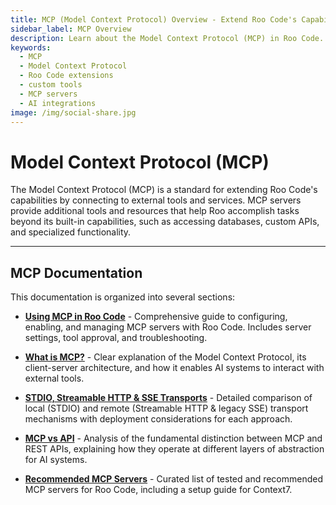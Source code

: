 ```yaml
---
title: MCP (Model Context Protocol) Overview - Extend Roo Code's Capabilities
sidebar_label: MCP Overview
description: Learn about the Model Context Protocol (MCP) in Roo Code. Discover how to extend AI capabilities with custom tools, resources, and server integrations.
keywords:
  - MCP
  - Model Context Protocol
  - Roo Code extensions
  - custom tools
  - MCP servers
  - AI integrations
image: /img/social-share.jpg
---
```


# Model Context Protocol (MCP)

The Model Context Protocol (MCP) is a standard for extending Roo Code's capabilities by connecting to external tools and services. MCP servers provide additional tools and resources that help Roo accomplish tasks beyond its built-in capabilities, such as accessing databases, custom APIs, and specialized functionality.

---

## MCP Documentation

This documentation is organized into several sections:

* [**Using MCP in Roo Code**](/features/mcp/using-mcp-in-roo) - Comprehensive guide to configuring, enabling, and managing MCP servers with Roo Code. Includes server settings, tool approval, and troubleshooting.

* [**What is MCP?**](/features/mcp/what-is-mcp) - Clear explanation of the Model Context Protocol, its client-server architecture, and how it enables AI systems to interact with external tools.

* [**STDIO, Streamable HTTP & SSE Transports**](/features/mcp/server-transports) - Detailed comparison of local (STDIO) and remote (Streamable HTTP & legacy SSE) transport mechanisms with deployment considerations for each approach.

* [**MCP vs API**](/features/mcp/mcp-vs-api) - Analysis of the fundamental distinction between MCP and REST APIs, explaining how they operate at different layers of abstraction for AI systems.

* [**Recommended MCP Servers**](/features/mcp/recommended-mcp-servers) - Curated list of tested and recommended MCP servers for Roo Code, including a setup guide for Context7.
